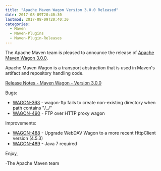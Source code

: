```yaml
---
title: "Apache Maven Wagon Version 3.0.0 Released"
date: 2017-08-09T20:40:30
lastmod: 2017-08-09T20:40:30
categories:
  - Maven
  - Maven-Plugins
  - Maven-Plugin-Releases
---
```

The Apache Maven team is pleased to announce the release of 
[Apache Maven Wagon 3.0.0](https://maven.apache.org/wagon/).

Apache Maven Wagon is a transport abstraction that is used in Maven's
artifact and repository handling code.

[Release Notes - Maven Wagon - Version 3.0.0](https://issues.apache.org/jira/secure/ReleaseNote.jspa?projectId=12318122&version=12340347)

Bugs:

 * [WAGON-363](https://issues.apache.org/jira/browse/WAGON-363) - wagon-ftp fails to create non-existing directory when path contains "/../"
 * [WAGON-490](https://issues.apache.org/jira/browse/WAGON-490) - FTP over HTTP proxy wagon

Improvements:

 * [WAGON-488](https://issues.apache.org/jira/browse/WAGON-488) - Upgrade WebDAV Wagon to a more recent HttpClient version (4.5.3)
 * [WAGON-489](https://issues.apache.org/jira/browse/WAGON-489) - Java 7 required


Enjoy,

-The Apache Maven team

